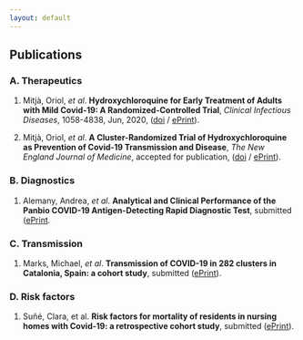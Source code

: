 ```yaml
---
layout: default
---
```


## Publications

### A. Therapeutics

1. Mitjà, Oriol, *et al*. **Hydroxychloroquine for Early Treatment of Adults with Mild Covid-19: A Randomized-Controlled Trial**, *Clinical Infectious Diseases*, 1058-4838, Jun, 2020, ([doi](https://doi.org/10.1093/cid/ciaa1009) / [ePrint](https://academic.oup.com/cid/advance-article-pdf/doi/10.1093/cid/ciaa1009/33504392/ciaa1009.pdf)).

2. Mitjà, Oriol, *et al*. **A Cluster-Randomized Trial of Hydroxychloroquine as Prevention of Covid-19 Transmission and Disease**, *The New England Journal of Medicine*, accepted for publication, ([doi](https://doi.org/10.1101/2020.07.20.20157651) / [ePrint](https://www.medrxiv.org/content/early/2020/07/26/2020.07.20.20157651.full.pdf)).

### B. Diagnostics

1. Alemany, Andrea, *et al*. **Analytical and Clinical Performance of the Panbio COVID-19 Antigen-Detecting Rapid Diagnostic Test**, submitted ([ePrint](draft_mevrix.pdf).

### C. Transmission

1. Marks, Michael, *et al*. **Transmission of COVID-19 in 282 clusters in Catalonia, Spain: a cohort study**, submitted ([ePrint](transmission282.pdf)).

### D. Risk factors

1. Suñé, Clara, et al. **Risk factors for mortality of residents in nursing homes with Covid-19: a retrospective cohort study**, submitted ([ePrint](risk_residents.pdf)).

